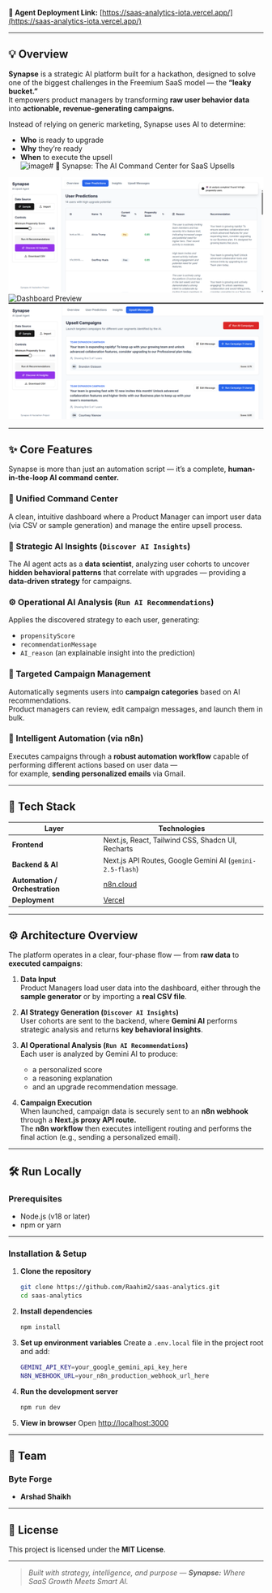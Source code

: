 **🔗 Agent Deployment Link:** [https://saas-analytics-iota.vercel.app/](https://saas-analytics-iota.vercel.app/)

---

## 💡 Overview

**Synapse** is a strategic AI platform built for a hackathon, designed to solve one of the biggest challenges in the Freemium SaaS model — the **“leaky bucket.”**  
It empowers product managers by transforming **raw user behavior data** into **actionable, revenue-generating campaigns.**

Instead of relying on generic marketing, Synapse uses AI to determine:
- **Who** is ready to upgrade  
- **Why** they’re ready  
- **When** to execute the upsell  
<img width="1904" height="868" alt="image" src="https://github.com/user-attachments/assets/4b934231-a187-43a2-bfbf-f9e193ba7bea" /># 🧠 Synapse: The AI Command Center for SaaS Upsells

![Dashboard Preview](assets/User.png)
![Dashboard Preview](assets/Insight.png)
![Dashboard Preview](assets/Upsell.png)



---

## ✨ Core Features

Synapse is more than just an automation script — it’s a complete, **human-in-the-loop AI command center.**

### 🧭 Unified Command Center
A clean, intuitive dashboard where a Product Manager can import user data (via CSV or sample generation) and manage the entire upsell process.

### 🧠 Strategic AI Insights (`Discover AI Insights`)
The AI agent acts as a **data scientist**, analyzing user cohorts to uncover **hidden behavioral patterns** that correlate with upgrades — providing a **data-driven strategy** for campaigns.

### ⚙️ Operational AI Analysis (`Run AI Recommendations`)
Applies the discovered strategy to each user, generating:
- `propensityScore`
- `recommendationMessage`
- `AI_reason` (an explainable insight into the prediction)

### 🎯 Targeted Campaign Management
Automatically segments users into **campaign categories** based on AI recommendations.  
Product managers can review, edit campaign messages, and launch them in bulk.

### 🤖 Intelligent Automation (via n8n)
Executes campaigns through a **robust automation workflow** capable of performing different actions based on user data —  
for example, **sending personalized emails** via Gmail.

---

## 🚀 Tech Stack

| Layer | Technologies |
|--------|---------------|
| **Frontend** | Next.js, React, Tailwind CSS, Shadcn UI, Recharts |
| **Backend & AI** | Next.js API Routes, Google Gemini AI (`gemini-2.5-flash`) |
| **Automation / Orchestration** | [n8n.cloud](https://n8n.cloud) |
| **Deployment** | [Vercel](https://vercel.com) |

---

## ⚙️ Architecture Overview

The platform operates in a clear, four-phase flow — from **raw data** to **executed campaigns**:

1. **Data Input**  
   Product Managers load user data into the dashboard, either through the **sample generator** or by importing a **real CSV file**.

2. **AI Strategy Generation (`Discover AI Insights`)**  
   User cohorts are sent to the backend, where **Gemini AI** performs strategic analysis and returns **key behavioral insights**.

3. **AI Operational Analysis (`Run AI Recommendations`)**  
   Each user is analyzed by Gemini AI to produce:
   - a personalized score  
   - a reasoning explanation  
   - and an upgrade recommendation message.

4. **Campaign Execution**  
   When launched, campaign data is securely sent to an **n8n webhook** through a **Next.js proxy API route.**  
   The **n8n workflow** then executes intelligent routing and performs the final action (e.g., sending a personalized email).

---

## 🛠️ Run Locally

### **Prerequisites**
- Node.js (v18 or later)
- npm or yarn

---

### **Installation & Setup**

1. **Clone the repository**
   ```bash
   git clone https://github.com/Raahim2/saas-analytics.git
   cd saas-analytics
   ```

2. **Install dependencies**
   ```bash
   npm install
   ```

3. **Set up environment variables**
   Create a `.env.local` file in the project root and add:
   ```bash
   GEMINI_API_KEY=your_google_gemini_api_key_here
   N8N_WEBHOOK_URL=your_n8n_production_webhook_url_here
   ```

4. **Run the development server**
   ```bash
   npm run dev
   ```

5. **View in browser**
   Open [http://localhost:3000](http://localhost:3000)

---

## 👥 Team

### **Byte Forge**
- **Arshad Shaikh**

---

## 🧩 License

This project is licensed under the **MIT License**.

---

> _Built with strategy, intelligence, and purpose — **Synapse:** Where SaaS Growth Meets Smart AI._

